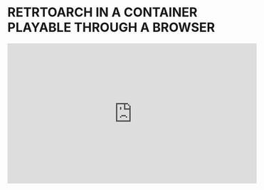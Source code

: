 # RETRTOARCH IN A CONTAINER PLAYABLE THROUGH A BROWSER

<iframe width="560" height="315" src="https://www.youtube.com/embed/6gqXNirjNeU" title="YouTube video player" frameborder="0" allow="accelerometer; autoplay; clipboard-write; encrypted-media; gyroscope; picture-in-picture; web-share" allowfullscreen></iframe>
